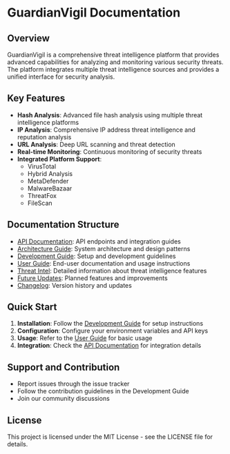 # GuardianVigil Documentation

## Overview
GuardianVigil is a comprehensive threat intelligence platform that provides advanced capabilities for analyzing and monitoring various security threats. The platform integrates multiple threat intelligence sources and provides a unified interface for security analysis.

## Key Features
- **Hash Analysis**: Advanced file hash analysis using multiple threat intelligence platforms
- **IP Analysis**: Comprehensive IP address threat intelligence and reputation analysis
- **URL Analysis**: Deep URL scanning and threat detection
- **Real-time Monitoring**: Continuous monitoring of security threats
- **Integrated Platform Support**: 
  - VirusTotal
  - Hybrid Analysis
  - MetaDefender
  - MalwareBazaar
  - ThreatFox
  - FileScan

## Documentation Structure
- [API Documentation](api/index.md): API endpoints and integration guides
- [Architecture Guide](architecture/index.md): System architecture and design patterns
- [Development Guide](development/index.md): Setup and development guidelines
- [User Guide](user-guide/index.md): End-user documentation and usage instructions
- [Threat Intel](threat-intel/index.md): Detailed information about threat intelligence features
- [Future Updates](future_updates.md): Planned features and improvements
- [Changelog](CHANGELOG.md): Version history and updates

## Quick Start
1. **Installation**: Follow the [Development Guide](development/index.md) for setup instructions
2. **Configuration**: Configure your environment variables and API keys
3. **Usage**: Refer to the [User Guide](user-guide/index.md) for basic usage
4. **Integration**: Check the [API Documentation](api/index.md) for integration details

## Support and Contribution
- Report issues through the issue tracker
- Follow the contribution guidelines in the Development Guide
- Join our community discussions

## License
This project is licensed under the MIT License - see the LICENSE file for details.
